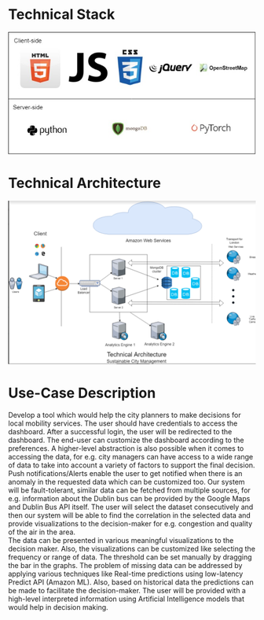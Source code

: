 # Technical Stack
![Technical stack](https://github.com/gargavi7/cs7cs3/blob/master/Tech%20stack.jpg)

# Technical Architecture
![Technical Architecture](https://github.com/gargavi7/cs7cs3/blob/master/techArchitecture.PNG)


# Use-Case Description
Develop a tool which would help the city planners to make decisions for local mobility services.
The user should have credentials to access the dashboard. After a successful login, the user will be redirected to the dashboard. 
The end-user can customize the dashboard according to the preferences. A higher-level abstraction is also possible when it comes to accessing the data, for e.g. city managers can have access to a wide range of data to take into account a variety of factors to support the final decision.
Push notifications/Alerts enable the user to get notified when there is an anomaly in the requested data which can be customized too.
Our system will be fault-tolerant, similar data can be fetched from multiple sources, for e.g. information about the Dublin bus can be provided by the Google Maps and Dublin Bus API itself. 
The user will select the dataset consecutively and then our system will be able to find the correlation in the selected data and provide visualizations to the decision-maker for e.g. congestion and quality of the air in the area.  
The data can be presented in various meaningful visualizations to the decision maker.  Also, the visualizations can be customized like selecting the frequency or range of data. The threshold can be set manually by dragging the bar in the graphs.
The problem of missing data can be addressed by applying various techniques like Real-time predictions using low-latency Predict API (Amazon ML). Also, based on historical data the predictions can be made to facilitate the decision-maker. 
The user will be provided with a high-level interpreted information using Artificial Intelligence models that would help in decision making. 
